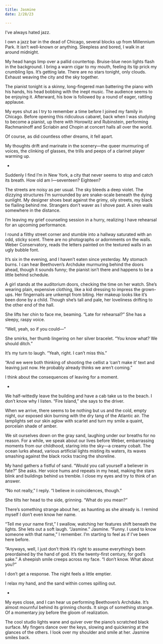 ```yaml
---
title: Jasmine
date: 2/28/23

---
```


I’ve always hated jazz.

I own a jazz bar in the dead of Chicago, several blocks up from Millennium Park. It isn’t well-known or anything. Sleepless and bored, I walk in at around midnight.

My head hangs limp over a pallid countertop. Bruise-blue neon lights flash in the background. I bring a warm cigar to my mouth, feeling its tip prick my crumbling lips. It’s getting late. There are no stars tonight, only clouds. Exhaust weaving the city and the sky together.

The pianist tonight is a skinny, long-fingered man battering the piano with his hands, his head bobbing with the inept music. The audience seems to be enjoying it. Afterward, his bow is followed by a round of eager, rattling applause.

My eyes shut as I try to remember a time before I joined my family in Chicago. Before opening this ridiculous cabaret, back when I was studying to become a pianist, up there with Horowitz and Rubinstein, performing Rachmaninoff and Scriabin and Chopin at concert halls all over the world.

Of course, as did countless other dreams, it fell apart.

My thoughts drift and marinate in the scenery—the queer murmuring of voices, the clinking of glasses, the trills and peeps of a clarinet player warming up.

-

Suddenly I find I’m in New York, a city that never seems to stop and catch its breath. How old am I—seventeen? Eighteen?

The streets are noisy as per usual. The sky bleeds a deep violet. The dizzying structures I’m surrounded by are snake-scale beneath the dying sunlight. My designer shoes beat against the grimy, oily streets, my black tie flailing behind me. Strangers don’t waver as I shove past. A siren wails somewhere in the distance.

I’m leaving my grief counseling session in a hurry, realizing I have rehearsal for an upcoming performance.

I round a filthy street corner and stumble into a hallway saturated with an odd, sticky scent. There are no photographs or adornments on the walls. Weber Conservatory, reads the letters painted on the textured walls in an ugly bubble font.

It’s six in the evening, and I haven’t eaten since yesterday. My stomach burns. I can hear Beethoven’s Archduke murmuring behind the doors ahead, though it sounds funny; the pianist isn’t there and happens to be a little behind schedule.

A girl stands at the auditorium doors, checking the time on her watch. She’s wearing plain, expensive clothing, like a kid dressing to impress the grown-ups. Her fingernails are unkempt from biting. Her makeup looks like it’s been done by a child. Though she’s tall and pale, her loveliness drifting to the other end of the hall.

She lifts her chin to face me, beaming. “Late for rehearsal?” She has a sleepy, raspy voice.

“Well, yeah, so if you could—”

She smirks, her thumb lingering on her silver bracelet. “You know what? We should ditch.”

It’s my turn to laugh. “Yeah, right. I can’t miss this.”

“And we were both thinking of shooting the cellist a ‘can’t make it’ text and leaving just now. He probably already thinks we aren’t coming.”

I think about the consequences of leaving for a moment.

-

We half-wittedly leave the building and have a cab take us to the beach. I don’t know why I listen. “Fire Island,” she says to the driver.

When we arrive, there seems to be nothing but us and the cold, empty night, our exposed skin burning with the dry tang of the Atlantic air. The lamplights set our skin aglow with scarlet and turn my smile a quaint, porcelain shade of amber.

We sit ourselves down on the gray sand, laughing under our breaths for no reason. For a while, we speak about our lives before Weber, embarrassing moments from our childhood, staring into the sky—a creamy cobalt. The ocean lurks ahead, various artificial lights misting its waters, its waves smashing against the black rocks tracing the shoreline.

My hand gathers a fistful of sand. “Would you call yourself a believer in fate?” She asks. Her voice hums and repeats in my head, making the stars blink and buildings behind us tremble. I close my eyes and try to think of an answer.

“No not really,” I reply. “I believe in coincidences, though.”

She tilts her head to the side, grinning. “What do you mean?”

There’s something strange about her, as haunting as she already is. I remind myself I don’t even know her name.

“Tell me your name first,” I swallow, watching her features shift beneath the lights. She lets out a soft laugh. “Jasmine.”
Jasmine. “Funny. I used to know someone with that name,” I remember. I’m starting to feel as if I’ve been here before.

“Anyways, well, I just don’t think it’s right to assume everything’s been preordained by the hand of god. It’s the twenty-first century, for god’s sake.” A sheepish smile creeps across my face. “I don’t know. What about you?”

I don’t get a response. The night feels a little emptier.

I relax my hand, and the sand within comes spilling out.

-

My eyes close, and I can hear us performing Beethoven’s Archduke. It’s almost mournful behind its grinning chords. It sings of something strange. Of a momentary joy before the gloom of realization.

The cool studio lights wane and quiver over the piano’s scratched black surface. My fingers dance over the keys, slowing and quickening at the glances of the others. I look over my shoulder and smile at her. Jasmine smiles back.


